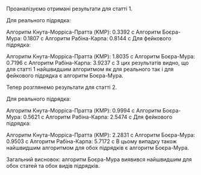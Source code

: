 Проаналізуємо отримані результати для статті 1.

Для реального підрядка:

Алгоритм Кнута-Морріса-Пратта (KMP): 0.3392 с
Алгоритм Боєра-Мура: 0.1807 с
Алгоритм Рабіна-Карпа: 0.8144 с
Для фейкового підрядка:

Алгоритм Кнута-Морріса-Пратта (KMP): 1.8035 с
Алгоритм Боєра-Мура: 0.7196 с
Алгоритм Рабіна-Карпа: 3.9237 с
З цих результатів видно, що для статті 1 найшвидшим алгоритмом як для реального так і для фейкового підрядка є алгоритм Боєра-Мура.

Тепер розглянемо результати для статті 2.

Для реального підрядка:

Алгоритм Кнута-Морріса-Пратта (KMP): 0.9994 с
Алгоритм Боєра-Мура: 0.5621 с
Алгоритм Рабіна-Карпа: 2.5474 с
Для фейкового підрядка:

Алгоритм Кнута-Морріса-Пратта (KMP): 2.2831 с
Алгоритм Боєра-Мура: 0.9503 с
Алгоритм Рабіна-Карпа: 5.7172 с
В цьому випадку також найшвидшим алгоритмом для обох підрядків є алгоритм Боєра-Мура.

Загальний висновок:
алгоритм Боєра-Мура виявився найшвидшим для обох статей та обох видів підрядків.